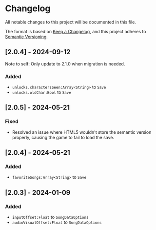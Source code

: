 # Changelog

All notable changes to this project will be documented in this file.

The format is based on [Keep a Changelog](https://keepachangelog.com/en/1.0.0/),
and this project adheres to [Semantic Versioning](https://semver.org/spec/v2.0.0.html).

## [2.0.4] - 2024-09-12
Note to self: Only update to 2.1.0 when migration is needed.
### Added
- `unlocks.charactersSeen:Array<String>` to `Save`
- `unlocks.oldChar:Bool` to `Save`

## [2.0.5] - 2024-05-21
### Fixed
- Resolved an issue where HTML5 wouldn't store the semantic version properly, causing the game to fail to load the save.

## [2.0.4] - 2024-05-21
### Added
- `favoriteSongs:Array<String>` to `Save`

## [2.0.3] - 2024-01-09
### Added
- `inputOffset:Float` to `SongDataOptions`
- `audioVisualOffset:Float` to `SongDataOptions`
